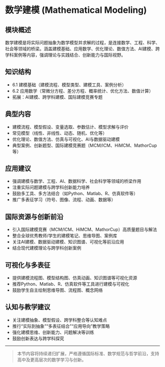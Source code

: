 # 数学建模 (Mathematical Modeling)

## 模块概述

数学建模是将实际问题抽象为数学模型并求解的过程，是连接数学、工程、科学、社会等领域的桥梁。涵盖建模基础、应用数学、优化理论、数值方法、AI建模、跨学科案例等内容，强调理论与实践结合、创新能力与国际视野。

## 知识结构

- 6.1 建模基础（建模流程、模型类型、建模工具、案例分析）
- 6.2 应用数学（常微分方程、差分方程、概率统计、优化方法、数值计算）
- 拓展：AI建模、跨学科建模、国际建模竞赛专题

## 典型内容

- 建模流程、模型假设、变量选取、参数估计、模型求解与评价
- 常见模型（线性、非线性、动态、随机、优化等）
- 优化理论、数值方法、仿真与可视化、AI与数据驱动建模
- 典型案例、创新题型、国际建模竞赛题（MCM/ICM、HiMCM、MathorCup等）

## 应用建议

- 强调建模与数学、工程、AI、数据科学、社会科学等领域的桥梁作用
- 注重实际问题建模与跨学科创新能力培养
- 鼓励多工具、多方法结合（如Python、Matlab、R、仿真软件等）
- 推广多表征学习（符号、图像、流程、动画、数据等）

## 国际资源与创新前沿

- 引入国际建模竞赛（MCM/ICM、HiMCM、MathorCup）高质量题目与解法
- 整合全球优秀教师/学生的建模笔记、思维导图、案例库
- 关注AI建模、数据驱动建模、知识图谱、可视化等前沿应用
- 结合现代建模理论与跨学科创新案例

## 可视化与多表征

- 提供建模流程图、模型结构图、仿真动画、知识图谱等可视化资源
- 推荐Python、Matlab、R、仿真软件等工具进行建模与可视化
- 鼓励学生自主绘制思维导图、流程图、概念网络

## 认知与教学建议

- 关注建模抽象、模型假设、跨学科整合等认知难点
- 推行“实际到抽象”“多表征结合”“应用导向”教学策略
- 强化建模思维、创新能力、问题解决等训练
- 鼓励创新表达与跨学科探究

---

> 本节内容将持续递归扩展，严格遵循国际标准、数学规范与哲学前沿，支持高中及更高层次的数学学习与创新。

